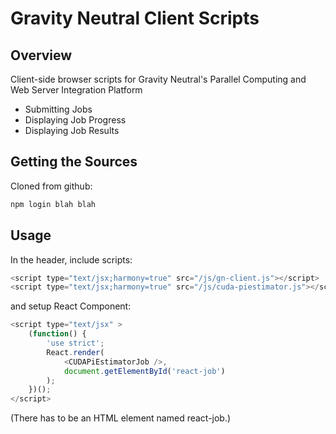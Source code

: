 # Gravity Neutral Client Scripts

## Overview

Client-side browser scripts for  Gravity Neutral's 
Parallel Computing and Web Server Integration Platform

* Submitting Jobs
* Displaying Job Progress
* Displaying Job Results

## Getting the Sources

Cloned from github:

```bash
npm login blah blah
```

## Usage

In the header, include scripts:

```javascript
<script type="text/jsx;harmony=true" src="/js/gn-client.js"></script>
<script type="text/jsx;harmony=true" src="/js/cuda-piestimator.js"></script>
```

and setup React Component:

```javascript
<script type="text/jsx" >
    (function() {
        'use strict';
        React.render(
            <CUDAPiEstimatorJob />,
            document.getElementById('react-job')
        );
    })();
</script>
```
(There has to be an HTML element named react-job.)

